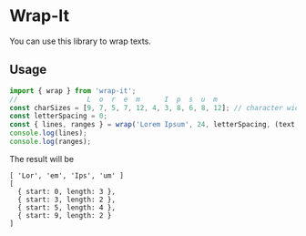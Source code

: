 # Wrap-It
You can use this library to wrap texts.

## Usage
```ts
import { wrap } from 'wrap-it';
//                 L  o  r  e  m      I  p  s  u  m
const charSizes = [9, 7, 5, 7, 12, 4, 3, 8, 6, 8, 12]; // character widths for variable font
const letterSpacing = 0;
const { lines, ranges } = wrap('Lorem Ipsum', 24, letterSpacing, (text, charIndex) => charSizes[charIndex]);
console.log(lines);
console.log(ranges);
```
The result will be
```
[ 'Lor', 'em', 'Ips', 'um' ]
[
  { start: 0, length: 3 },
  { start: 3, length: 2 },
  { start: 5, length: 4 },
  { start: 9, length: 2 }
]
```